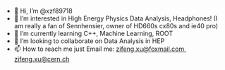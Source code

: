 - 👋 Hi, I’m @xzf89718
- 👀 I’m interested in High Energy Physics Data Analysis, Headphones! (I am really a fan of Sennhensier, owner of HD660s cx80s and ie40 pro)
- 🌱 I’m currently learning C++, Machine Learning, ROOT
- 💞️ I’m looking to collaborate on Data Analysis in HEP
- 📫 How to reach me just Email me: zifeng.xu@foxmail.com, zifeng.xu@cern.ch

<!---
xzf89718/xzf89718 is a ✨ special ✨ repository because its `README.md` (this file) appears on your GitHub profile.
You can click the Preview link to take a look at your changes.
--->
